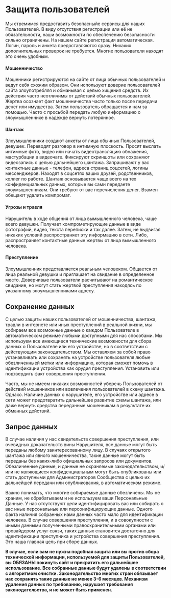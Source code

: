 # Защита пользователей

Мы стремимся предоставить безопасныйе сервисы для наших Пользователей. В виду отсутствия регистрации или её не обязательности, наши возможности по обеспечению безопасности сильно ограничены. На нашем сайте регистрация автоматическая. Логин, пароль и анкета предоставляются сразу. Никаких дополнительных проверок не требуется. Многие пользователи находят это очень удобным.

#### Мошенничество

Мошенники регистрируются на сайте от лица обычных пользователей и ведут себя схожим образом. Они используют доверие пользователей сайта злоупотребляя и обманывая с целью хищения средств. Их действия часто неотличимы от действий обычных пользователей. Жертва осознает факт мошенничества часто только после передачи денег или имущества. Затем пользователь обращается к нам за помощью. Часто с просьбой передать любую информацию о злоумышленнике в надежде вернуть потерянное.

#### Шантаж

Злоумышленники создают анкеты от лица обычных Пользователей, девушек. Переводят разговор в интимную плоскость. Просят выслать интимные фото, видео или начать видеотрансляцию обнажения, мастурбации в видеочате. Фиксируют скриншоты или сохраняют видеозапись с целью дальнейшего шантажа. Запрашивают у вас контактные данные - телефон, адреса страниц соцсетей, логины мессенджеров. Находят в соцсетях ваших друзей, родственников, коллег по работе. Шантаж основывается чаще всего на тех конфиденциальных данных, которые вы сами передаете злоумышленникам. Они требуют от вас перечисления денег. Взамен обещают удалить компромат. 

#### Угрозы и травля

Нарушитель в ходе общения от лица вымышленного человека, чаще всего девушки. Получает компрометирующие данные в виде фотографий, видео, текста переписки и так далее. Затем, не выдвигая никаких условий распространяет эту информацию в сети. Либо, распространяет контактные данные жертвы от лица вымышленного человека.

#### Преступление

Злоумышленник представляется реальным человеком. Общается от лица реальной девушки и приглашает на свидание в определенное место. Доверчивые пользователи расчитывают на романтическое свидание, но могут стать жертвой преступления находясь по указанному злоумышленниками адресу.


## Сохранение данных

С целью защиты наших пользователей от мошенничества, шантажа, травли в интернете или иных преступлений в реальной жизни, мы собираем все возможные данные о каждом Пользователе в автоматическом режиме любыми доступными для нас способами. Мы используем все имеющиеся технические возможности для сбора данных о Пользователе или его устройстве, но в соответствии с действующим законодательством. Мы оставляем за собой право устанавливать или сохранять на устройстве пользователя любые обезличенныей метки или информацию, которая сможет помочь в идентификации устройства как орудия преступления. Установить или подтвердить факт совершения преступления.

Часто, мы не имеем никаких возможностей уберечь Пользователей от действий мошенников или вовлечения пользователей в схему шантажа. Однако. Наличие данных о нарушителе, его устройстве или адресе в сети может предотвратить дальнейшее развитие схемы шантажа, или даже вернуть средства переданные мошенникам в результате их обманных действий.

## Запрос данных

В случае наличия у нас свидетельств совершения преступления, или очевидных доказательств вины Нарушителя, все данные могут быть переданы любому заинтересованному лицу. В случаях открытого шантажа или явного мошенничества, такие данные могут быть переданы без каких-либо официальных запросов или документов. Обезличенные данные, и данные не охраняемые законодательством, и/или не являющиеся конфиденциальным могут быть опубликованы или стать доступными для Администраторов Сообщества с целью их дальнейшей передачи или опубликования, в автоматическом режиме.

Важно понимать, что многие собираемые данные обезличены. Мы не храним, не обрабатываем и не используем ваши Персональные Данные. У нас отсутствуют цели идентифицировать вас или собирать о вас иные персональные или персонифицирующие данные. Одного факта наличия собранных нами данных часто мало для идентификации человека. В случае совершения преступления, и в совокупности с иными данными полученными правоохранительными органами или провайдером услуг связи, таких данных становится достаточно для идентификации преступника и устройства совершения преступления. Это наша главная цель при сборе данных. 

**В случае, если вам не нужна подобная защита или вы против сбора технической информации, используемой для защиты Пользователей, вы ОБЯЗАНЫ покинуть сайт и прекратить его дальнейшее использование. Все собранные данные будут удалены в соответствии с алгоритмом очистки. Законодательство многих стран обязывает нас сохранять такие данные не менее 3-6 месяцев. Механизм удаления данных по требованию, нарушает требования законодательства, и не может быть применен.**
